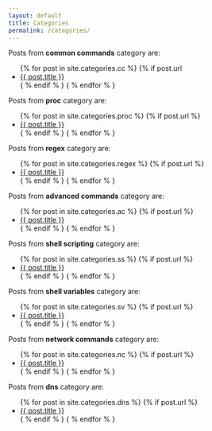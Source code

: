 ```yaml
---
layout: default
title: Categories
permalink: /categories/
---
```


<p>Posts from <strong>common commands</strong> category are:</p>

<ul>
{% for post in site.categories.cc %}
  {% if post.url 
	<li><a href="{{ post.url }}">{{ post.title }}</a></li>
  { % endif % }	 
{ % endfor % }
</ul>

<p>Posts from <strong>proc</strong> category are:</p>

<ul>
{% for post in site.categories.proc %}
  {% if post.url %}
	<li><a href="{{ post.url }}">{{ post.title }}</a></li>
  { % endif % }	 
{ % endfor % }
</ul>

<p>Posts from <strong>regex</strong> category are:</p>

<ul>
{% for post in site.categories.regex %}
  {% if post.url %}
	<li><a href="{{ post.url }}">{{ post.title }}</a></li>
  { % endif % }	 
{ % endfor % }
</ul>

<p>Posts from <strong>advanced commands</strong> category are:</p>

<ul>
{% for post in site.categories.ac %}
  {% if post.url %}
        <li><a href="{{ post.url }}">{{ post.title }}</a></li>
  { % endif % }
{ % endfor % }
</ul>

<p>Posts from <strong>shell scripting</strong> category are:</p>

<ul>
{% for post in site.categories.ss %}
  {% if post.url %}
        <li><a href="{{ post.url }}">{{ post.title }}</a></li>
  { % endif % }
{ % endfor % }
</ul>

<p>Posts from <strong>shell variables</strong> category are:</p>

<ul>
{% for post in site.categories.sv %}
  {% if post.url %}
        <li><a href="{{ post.url }}">{{ post.title }}</a></li>
  { % endif % }
{ % endfor % }
</ul>

<p>Posts from <strong>network commands</strong> category are:</p>

<ul>
{% for post in site.categories.nc %}
  {% if post.url %}
        <li><a href="{{ post.url }}">{{ post.title }}</a></li>
  { % endif % }
{ % endfor % }
</ul>

<p>Posts from <strong>dns</strong> category are:</p>

<ul>
{% for post in site.categories.dns %}
  {% if post.url %}
        <li><a href="{{ post.url }}">{{ post.title }}</a></li>
  { % endif % }
{ % endfor % }
</ul>
